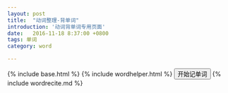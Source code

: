```yaml
---
layout: post
title:  "动词整理-背单词"
introduction: '动词背单词专用页面'
date:   2016-11-18 8:37:00 +0800
tags: 单词
category: word

---
```


{% include base.html %}
{% include wordhelper.html %}
<button class="toggle-start btn btn-primary">开始记单词</button>
{% include wordrecite.md %}

<script>
$(document).ready(function() {
  $('button.toggle-start').prop('disabled', true);
  $.ajax('{{basepath}}/verb.json', { dataType: "json" })
    .done(function (data) {
      var d = wordhelper.parseverbdata(data);
      var quizdata = d
        .filter(function(p) { return !p.pos.endsWith('3'); })
        .filter(function(p) { return !p.lesson.startsWith('0'); })
        .map(function(p) {
          var word = p.masu;
          word = word.replace(/ます$/g, "")
                    .replace(/!(.*?)\(.*?\)/g, '$1')
                    .replace(/[\u3040-\u309f\u30a0-\u30ff]/g, "__")
                    .replace(/$/g, 'ます');
          var read = p.masu.replace(/[^\u3040-\u309f\u30a0-\u30ff]/g, "");
          var desc = "<span lang='jp'>" + japanruby(p.masu) + "</span><br />";
          desc += "<span lang='jp'>" + japanruby(p.kana) + "</span>";
          desc += "<span class='card-pos'>[" + p.pos + "]</span>";
          desc += "<a href='#' class='read' data-read='"+ read +"'>[读]</a>";
          var tip = "<span lang='jp'>" + word + "</span>";
          tip += "<br/><span class='card-explain'>" + p.desc + "</span>";
          var rid = "v" + p.lesson + "|" + p.idx;
          return { tip: tip, desc: desc, read: read, rid: rid }});
      $('button.toggle-start').prop('disabled', false);
      $('button.toggle-start').on('click', function(e) {
        e.preventDefault();
        (new easyquiz()).start(quizdata);
      });
    });
});
</script>

<style>
.card-explain {
  font-size: 9pt;
}
</style>

